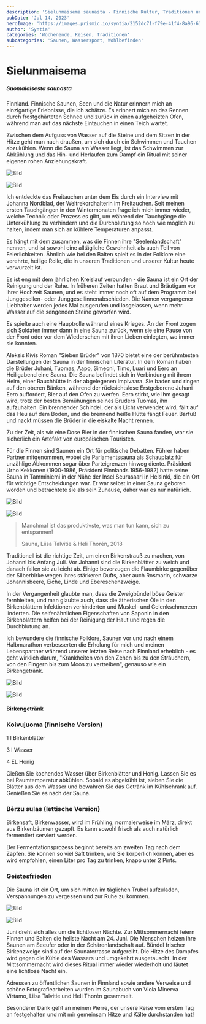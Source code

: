 ```yaml
---
description: 'Sielunmaisema saunasta - Finnische Kultur, Traditionen und Wohlbefinden'
pubDate: 'Jul 14, 2023'
heroImage: 'https://images.prismic.io/syntia/2152dc71-f79e-41f4-8a96-632d979fa033_20230705_211309-1-1.webp?auto=compress,format'
author: 'Syntia'
categories: 'Wochenende, Reisen, Traditionen'
subcategories: 'Saunen, Wassersport, Wohlbefinden'
---
```


# **Sielunmaisema**

##### **Suomalaisesta saunasta**

Finnland. Finnische Saunen, Seen und die Natur erinnern mich an einzigartige Erlebnisse, die ich schätze. Es erinnert mich an das Rennen durch frostgehärteten Schnee und zurück in einen aufgeheizten Ofen, während man auf das nächste Eintauchen in einen Teich wartet.

Zwischen dem Aufguss von Wasser auf die Steine und dem Sitzen in der Hitze geht man nach draußen, um sich durch ein Schwimmen und Tauchen abzukühlen. Wenn die Sauna am Wasser liegt, ist das Schwimmen zur Abkühlung und das Hin- und Herlaufen zum Dampf ein Ritual mit seiner eigenen rohen Anziehungskraft.

![Bild](https://images.prismic.io/syntia/201c72bf-8ad2-4862-9b50-393b20f7c6b2_20230707_173501.webp?auto=compress,format)

![Bild](https://images.prismic.io/syntia/d467cc0b-a96c-4547-8326-92da86d42e41_20230707_173627.webp?auto=compress,format)

Ich entdeckte das Freitauchen unter dem Eis durch ein Interview mit Johanna Nordblad, der Weltrekordhalterin im Freitauchen. Seit meinen ersten Tauchgängen in den Wintermonaten frage ich mich immer wieder, welche Technik oder Prozess es gibt, um während der Tauchgänge die Unterkühlung zu verhindern und die Durchblutung so hoch wie möglich zu halten, indem man sich an kühlere Temperaturen anpasst.

Es hängt mit dem zusammen, was die Finnen ihre "Seelenlandschaft" nennen, und ist sowohl eine alltägliche Gewohnheit als auch Teil von Feierlichkeiten. Ähnlich wie bei den Balten spielt es in der Folklore eine verehrte, heilige Rolle, die in unseren Traditionen und unserer Kultur heute verwurzelt ist.

Es ist eng mit dem jährlichen Kreislauf verbunden - die Sauna ist ein Ort der Reinigung und der Ruhe. In früheren Zeiten hatten Braut und Bräutigam vor ihrer Hochzeit Saunen, und es steht immer noch oft auf dem Programm bei Junggesellen- oder Junggesellinnenabschieden. Die Namen vergangener Liebhaber werden jedes Mal ausgerufen und losgelassen, wenn mehr Wasser auf die sengenden Steine geworfen wird.

Es spielte auch eine Hauptrolle während eines Krieges. An der Front zogen sich Soldaten immer dann in eine Sauna zurück, wenn sie eine Pause von der Front oder vor dem Wiedersehen mit ihren Lieben einlegten, wo immer sie konnten.

Aleksis Kivis Roman "Sieben Brüder" von 1870 bietet eine der berühmtesten Darstellungen der Sauna in der finnischen Literatur. In dem Roman haben die Brüder Juhani, Tuomas, Aapo, Simeoni, Timo, Luari und Eero an Heiligabend eine Sauna. Die Sauna befindet sich in Verbindung mit ihrem Heim, einer Rauchhütte in der abgelegenen Impivaara. Sie baden und ringen auf den oberen Bänken, während der rücksichtslose Erstgeborene Juhani Eero auffordert, Bier auf den Ofen zu werfen. Eero stirbt, wie ihm gesagt wird, trotz der besten Bemühungen seines Bruders Tuomas, ihn aufzuhalten. Ein brennender Schindel, der als Licht verwendet wird, fällt auf das Heu auf dem Boden, und die brennend heiße Hütte fängt Feuer. Barfuß und nackt müssen die Brüder in die eiskalte Nacht rennen.

Zu der Zeit, als wir eine Dose Bier in der finnischen Sauna fanden, war sie sicherlich ein Artefakt von europäischen Touristen.

Für die Finnen sind Saunen ein Ort für politische Debatten. Führer haben Partner mitgenommen, wobei die Parlamentssauna als Schauplatz für unzählige Abkommen sogar über Parteigrenzen hinweg diente. Präsident Urho Kekkonen (1900-1986, Präsident Finnlands 1956-1982) hatte seine Sauna in Tamminiemi in der Nähe der Insel Seurasaari in Helsinki, die ein Ort für wichtige Entscheidungen war. Er war selbst in einer Sauna geboren worden und betrachtete sie als sein Zuhause, daher war es nur natürlich.

![Bild](https://images.prismic.io/syntia/2152dc71-f79e-41f4-8a96-632d979fa033_20230705_211309-1-1.webp?auto=compress,format)

![Bild](https://images.prismic.io/syntia/b1dd0dce-6580-4a4a-a84e-ba7073c38c62_img_20230704_152617.webp?auto=compress,format)

> Manchmal ist das produktivste, was man tun kann, sich zu entspannen!
> 
> Sauna, Liisa Talvitie & Heli Thorén, 2018

Traditionell ist die richtige Zeit, um einen Birkenstrauß zu machen, von Johanni bis Anfang Juli. Vor Johanni sind die Birkenblätter zu weich und danach fallen sie zu leicht ab. Einige bevorzugen die Flaumbirke gegenüber der Silberbirke wegen ihres stärkeren Dufts, aber auch Rosmarin, schwarze Johannisbeere, Eiche, Linde und Ebereschenzweige.

In der Vergangenheit glaubte man, dass die Zweigbündel böse Geister fernhielten, und man glaubte auch, dass die ätherischen Öle in den Birkenblättern Infektionen verhinderten und Muskel- und Gelenkschmerzen linderten. Die seifenähnlichen Eigenschaften von Saponin in den Birkenblättern helfen bei der Reinigung der Haut und regen die Durchblutung an.

Ich bewundere die finnische Folklore, Saunen vor und nach einem Halbmarathon verbesserten die Erholung für mich und meinen Lebenspartner während unserer letzten Reise nach Finnland erheblich - es geht wirklich darum, "Krankheiten von den Zehen bis zu den Sträuchern, von den Fingern bis zum Moos zu vertreiben", genauso wie ein Birkengetränk.



![Bild](https://images.prismic.io/syntia/fc772b25-6d33-4795-a9bf-8aead83d550d_img_20230708_173852_223.webp?auto=compress,format)

![Bild](https://images.prismic.io/syntia/0b1f99e6-2d08-4979-b77d-a79916c4fbe0_IMG_20230708_104539_3.jpg?auto=compress,format)

#### **Birkengetränk**

### **Koivujuoma (finnische Version)**

1 l Birkenblätter

3 l Wasser

4 EL Honig

Gießen Sie kochendes Wasser über Birkenblätter und Honig. Lassen Sie es bei Raumtemperatur abkühlen. Sobald es abgekühlt ist, sieben Sie die Blätter aus dem Wasser und bewahren Sie das Getränk im Kühlschrank auf. Genießen Sie es nach der Sauna.

### **Bērzu sulas (lettische Version)**

Birkensaft, Birkenwasser, wird im Frühling, normalerweise im März, direkt aus Birkenbäumen gezapft. Es kann sowohl frisch als auch natürlich fermentiert serviert werden.

Der Fermentationsprozess beginnt bereits am zweiten Tag nach dem Zapfen. Sie können so viel Saft trinken, wie Sie körperlich können, aber es wird empfohlen, einen Liter pro Tag zu trinken, knapp unter 2 Pints.

### **Geistesfrieden**

Die Sauna ist ein Ort, um sich mitten im täglichen Trubel aufzuladen, Verspannungen zu vergessen und zur Ruhe zu kommen.

![Bild](https://images.prismic.io/syntia/2147ce47-df70-40e7-8483-ac5b0556dbc9_20230704_224756.jpg?auto=compress,format)

![Bild](https://images.prismic.io/syntia/30e8568f-75ba-48a9-b46f-4794ee1606fa_20230704_230119.webp?auto=compress,format)

Juni dreht sich alles um die lichtlosen Nächte. Zur Mittsommernacht feiern Finnen und Balten die hellste Nacht am 24. Juni. Die Menschen heizen ihre Saunen am Seeufer oder in der Schärenlandschaft auf. Bündel frischer Birkenzweige sind auf der Saunaterrasse aufgereiht. Die Hitze des Dampfes wird gegen die Kühle des Wassers und umgekehrt ausgetauscht. In der Mittsommernacht wird dieses Ritual immer wieder wiederholt und läutet eine lichtlose Nacht ein.

Adressen zu öffentlichen Saunen in Finnland sowie andere Verweise und schöne Fotografiearbeiten wurden im Saunabuch von Viola Minerva Virtamo, Liisa Talvitie und Heli Thorén gesammelt.

Besonderer Dank geht an meinen Pierre, der unsere Reise vom ersten Tag an festgehalten und mit mir gemeinsam Hitze und Kälte durchstanden hat!